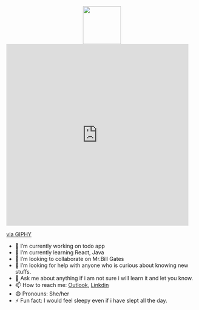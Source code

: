 

<!--
**darsini-k22/darsini-k22** is a ✨ _special_ ✨ repository because its `README.md` (this file) appears on your GitHub profile.

Here are some ideas to get you started:-->

<div id="header" align="center">
  <img src="https://media.giphy.com/media/M9gbBd9nbDrOTu1Mqx/giphy.gif" width="100"/>
</div>
<iframe src="https://giphy.com/embed/MdA16VIoXKKxNE8Stk" width="480" height="480" frameBorder="0" class="giphy-embed" allowFullScreen></iframe><p><a href="https://giphy.com/gifs/rock-coding-programming-MdA16VIoXKKxNE8Stk">via GIPHY</a></p>

- 🔭 I’m currently working on todo app
- 🌱 I’m currently learning React, Java
- 👯 I’m looking to collaborate on Mr.Bill Gates
- 🤔 I’m looking for help with anyone who is curious about knowing new stuffs.
- 💬 Ask me about anything if i am not sure i will learn it and let you know.
- 📫 How to reach me: <a href="darsinik22@outlook.com">Outlook</a>, <a href="https://www.linkedin.com/in/darsini-kabilan-73ab1923a">Linkdin</a>
- 😄 Pronouns: She/her
- ⚡ Fun fact: I would feel sleepy even if i have slept all the day.

